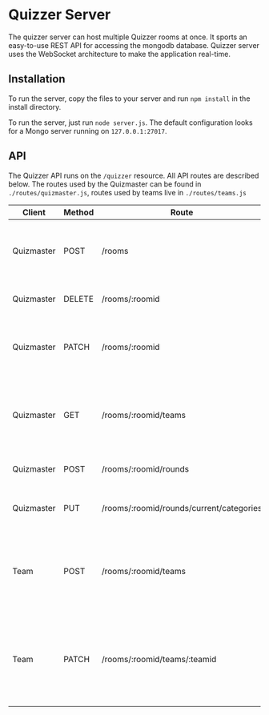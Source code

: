 # Quizzer Server

The quizzer server can host multiple Quizzer rooms at once. It sports an easy-to-use REST API for accessing the mongodb database. Quizzer server uses the WebSocket architecture to make the application real-time.

## Installation
To run the server, copy the files to your server and run `npm install` in the install directory.

To run the server, just run `node server.js`. The default configuration looks for a Mongo server running on `127.0.0.1:27017`.

## API
The Quizzer API runs on the `/quizzer` resource. All API routes are described below. The routes used by the Quizmaster can be found in `./routes/quizmaster.js`, routes used by teams live in `./routes/teams.js`

| Client     | Method | Route                                    | Request                 | Response                                                       | Information                                                             |
|------------|--------|------------------------------------------|-------------------------|----------------------------------------------------------------|-------------------------------------------------------------------------|
| Quizmaster | POST   | /rooms                                   | -                       | `{ success: 'Created room succesfully', number }`              | Creates a new room and authenticates the user as quizmaster. |
| Quizmaster | DELETE | /rooms/:roomid                           | -                       | `{ success: 'Deleted room succesfully' }`                      | Deletes the specified room |
| Quizmaster | PATCH  | /rooms/:roomid                           | `{ property: value }`   | `{ success: 'Updated room data succesfully', property: value}` | Allows the quizmaster to update the room data, like the current round |
| Quizmaster | GET    | /rooms/:roomid/teams                     | -                       | `{ [teams] }`                                                  | This gives the quizmaster all teams in his room to update the team list |
| Quizmaster | POST   | /rooms/:roomid/rounds                    | -                       | `{ success: 'Created new round succesfully' }`                 | Starts a new round |
| Quizmaster | PUT    | /rooms/:roomid/rounds/current/categories | `{ categories: [cats]}` | `{ success: 'Changed round categories', [categories] }`        | Changes the current round's categories |
| Team       | POST   | /rooms/:roomid/teams                     | `{ password }`          | `{ success: 'Authenticated succesfully'}`                      | Allows the team to 'log in' to the room and creates a new (empty) team in the database |
| Team       | PATCH  | /rooms/:roomid/teams/:teamid             | `{ name }`              | `{ success: 'Changed name succesfully', name}`                 | Changes the team name to the specified name in the database to the quizmaster can approve/deny |
